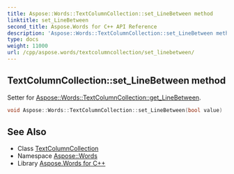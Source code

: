 ```yaml
---
title: Aspose::Words::TextColumnCollection::set_LineBetween method
linktitle: set_LineBetween
second_title: Aspose.Words for C++ API Reference
description: 'Aspose::Words::TextColumnCollection::set_LineBetween method. Setter for Aspose::Words::TextColumnCollection::get_LineBetween in C++.'
type: docs
weight: 11000
url: /cpp/aspose.words/textcolumncollection/set_linebetween/
---
```

## TextColumnCollection::set_LineBetween method


Setter for [Aspose::Words::TextColumnCollection::get_LineBetween](../get_linebetween/).

```cpp
void Aspose::Words::TextColumnCollection::set_LineBetween(bool value)
```

## See Also

* Class [TextColumnCollection](../)
* Namespace [Aspose::Words](../../)
* Library [Aspose.Words for C++](../../../)
